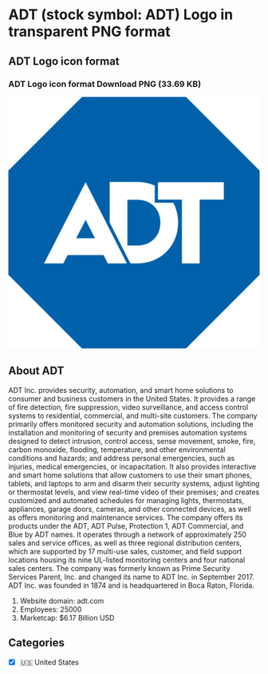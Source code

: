 # ADT (stock symbol: ADT) Logo in transparent PNG format

## ADT Logo icon format

### ADT Logo icon format Download PNG (33.69 KB)

![ADT Logo icon format Download PNG (33.69 KB)](/img/orig/ADT-fe26da6a.png)

## About ADT

ADT Inc. provides security, automation, and smart home solutions to consumer and business customers in the United States. It provides a range of fire detection, fire suppression, video surveillance, and access control systems to residential, commercial, and multi-site customers. The company primarily offers monitored security and automation solutions, including the installation and monitoring of security and premises automation systems designed to detect intrusion, control access, sense movement, smoke, fire, carbon monoxide, flooding, temperature, and other environmental conditions and hazards; and address personal emergencies, such as injuries, medical emergencies, or incapacitation. It also provides interactive and smart home solutions that allow customers to use their smart phones, tablets, and laptops to arm and disarm their security systems, adjust lighting or thermostat levels, and view real-time video of their premises; and creates customized and automated schedules for managing lights, thermostats, appliances, garage doors, cameras, and other connected devices, as well as offers monitoring and maintenance services. The company offers its products under the ADT, ADT Pulse, Protection 1, ADT Commercial, and Blue by ADT names. It operates through a network of approximately 250 sales and service offices, as well as three regional distribution centers, which are supported by 17 multi-use sales, customer, and field support locations housing its nine UL-listed monitoring centers and four national sales centers. The company was formerly known as Prime Security Services Parent, Inc. and changed its name to ADT Inc. in September 2017. ADT Inc. was founded in 1874 and is headquartered in Boca Raton, Florida.

1. Website domain: adt.com
2. Employees: 25000
3. Marketcap: $6.17 Billion USD


## Categories
- [x] 🇺🇸 United States
